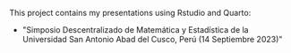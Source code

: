 This project contains my presentations using Rstudio and Quarto:

- "Simposio Descentralizado de Matemática y Estadística de la Universidad San Antonio Abad del Cusco, Perú (14 Septiembre 2023)"


